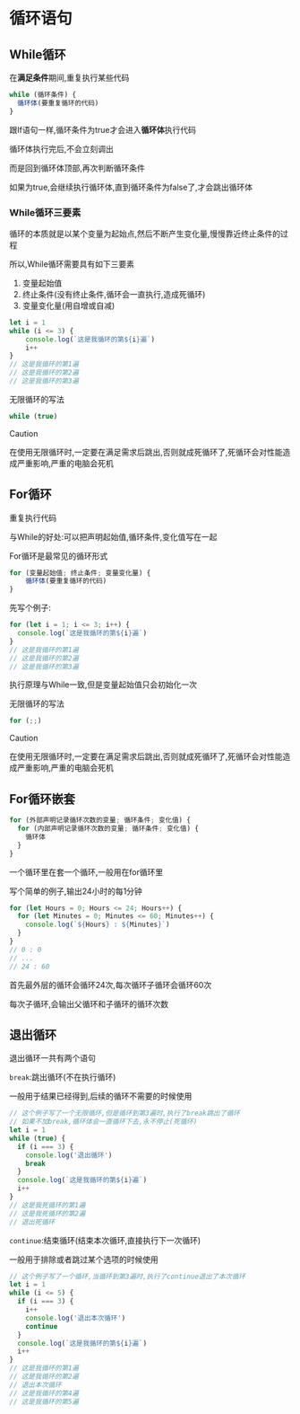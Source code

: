 # 循环语句

## While循环

在**满足条件**期间,重复执行某些代码

```js
while (循环条件) {
  循环体(要重复循环的代码)
}
```

跟If语句一样,循环条件为true才会进入**循环体**执行代码

循环体执行完后,不会立刻调出

而是回到循环体顶部,再次判断循环条件

如果为true,会继续执行循环体,直到循环条件为false了,才会跳出循环体

### While循环三要素

循环的本质就是以某个变量为起始点,然后不断产生变化量,慢慢靠近终止条件的过程

所以,While循环需要具有如下三要素

1. 变量起始值
2. 终止条件(没有终止条件,循环会一直执行,造成死循环)
3. 变量变化量(用自增或自减)

```js
let i = 1
while (i <= 3) {
    console.log(`这是我循环的第${i}遍`)
    i++
}
// 这是我循环的第1遍
// 这是我循环的第2遍
// 这是我循环的第3遍
```

无限循环的写法

```js
while (true)
```

> [!caution]
>
> 在使用无限循环时,一定要在满足需求后跳出,否则就成死循环了,死循环会对性能造成严重影响,严重的电脑会死机

## For循环

重复执行代码

与While的好处:可以把声明起始值,循环条件,变化值写在一起

For循环是最常见的循环形式

```js
for (变量起始值; 终止条件; 变量变化量) {
    循环体(要重复循环的代码)
}
```

先写个例子:

```js
for (let i = 1; i <= 3; i++) {
  console.log(`这是我循环的第${i}遍`)
}
// 这是我循环的第1遍
// 这是我循环的第2遍
// 这是我循环的第3遍
```

执行原理与While一致,但是变量起始值只会初始化一次

无限循环的写法

```js
for (;;)
```

> [!caution]
>
> 在使用无限循环时,一定要在满足需求后跳出,否则就成死循环了,死循环会对性能造成严重影响,严重的电脑会死机

## For循环嵌套

```js
for (外部声明记录循环次数的变量; 循环条件; 变化值) {
  for (内部声明记录循环次数的变量; 循环条件; 变化值) {
    循环体
  }
}
```

一个循环里在套一个循环,一般用在for循环里

写个简单的例子,输出24小时的每1分钟

```js
for (let Hours = 0; Hours <= 24; Hours++) {
  for (let Minutes = 0; Minutes <= 60; Minutes++) {
    console.log(`${Hours} : ${Minutes}`)
  }
}
// 0 : 0
// ...
// 24 : 60
```

首先最外层的循环会循环24次,每次循环子循环会循环60次

每次子循环,会输出父循环和子循环的循环次数

## 退出循环

退出循环一共有两个语句

`break`:跳出循环(不在执行循环)

一般用于结果已经得到,后续的循环不需要的时候使用

```js
// 这个例子写了一个无限循环,但是循环到第3遍时,执行了break跳出了循环
// 如果不加break,循环体会一直循环下去,永不停止(死循环)
let i = 1
while (true) {
  if (i === 3) {
  	console.log('退出循环')
    break
  }
  console.log(`这是我循环的第${i}遍`)
  i++
}
// 这是我死循环的第1遍
// 这是我死循环的第2遍
// 退出死循环
```

`continue`:结束循环(结束本次循环,直接执行下一次循环)

一般用于排除或者跳过某个选项的时候使用

```js
// 这个例子写了一个循环,当循环到第3遍时,执行了continue退出了本次循环
let i = 1
while (i <= 5) {
  if (i === 3) {
    i++
    console.log('退出本次循环')
    continue
  }
  console.log(`这是我循环的第${i}遍`)
  i++
}
// 这是我循环的第1遍
// 这是我循环的第2遍
// 退出本次循环
// 这是我循环的第4遍
// 这是我循环的第5遍
```
